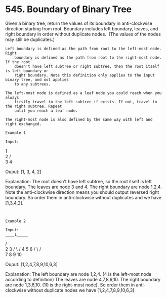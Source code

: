 # 545. Boundary of Binary Tree

Given a binary tree, return the values of its boundary in anti-clockwise direction
        starting from root. Boundary includes left boundary, leaves, and right boundary in order
        without duplicate nodes.  (The values of the nodes may still be
        duplicates.)

    Left boundary is defined as the path from root to the left-most node. Right
        boundary is defined as the path from root to the right-most node. If the root
        doesn't have left subtree or right subtree, then the root itself is left boundary or
        right boundary. Note this definition only applies to the input binary tree, and not applies
        to any subtrees.

    The left-most node is defined as a leaf node you could reach when you always
        firstly travel to the left subtree if exists. If not, travel to the right subtree. Repeat
        until you reach a leaf node.

    The right-most node is also defined by the same way with left and right exchanged.

    Example 1

    Input:
  1
   \
    2
   / \
  3   4

Ouput:
[1, 3, 4, 2]

Explanation:
The root doesn't have left subtree, so the root itself is left boundary.
The leaves are node 3 and 4.
The right boundary are node 1,2,4. Note the anti-clockwise direction means you should output reversed right boundary.
So order them in anti-clockwise without duplicates and we have [1,3,4,2].

     

    Example 2

    Input:
    ____1_____
   /          \
  2            3
 / \          /
4   5        6
   / \      / \
  7   8    9  10

Ouput:
[1,2,4,7,8,9,10,6,3]

Explanation:
The left boundary are node 1,2,4. (4 is the left-most node according to definition)
The leaves are node 4,7,8,9,10.
The right boundary are node 1,3,6,10. (10 is the right-most node).
So order them in anti-clockwise without duplicate nodes we have [1,2,4,7,8,9,10,6,3].